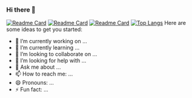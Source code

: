 ### Hi there 👋
[![Readme Card](https://github-readme-stats.vercel.app/api/pin/?username=sunshine-fan&repo=maxfo-game)](https://github.com/sunshine-fan/maxfo-game)
[![Readme Card](https://github-readme-stats.vercel.app/api/pin/?username=sunshine-fan&repo=hy-react-web-music)](https://github.com/sunshine-fan/hy-react-web-music)
[![Readme Card](https://github-readme-stats.vercel.app/api/pin/?username=sunshine-fan&repo=Reusable-components)](https://github.com/sunshine-fan/Reusable-components)
[![Top Langs](https://github-readme-stats.vercel.app/api/top-langs/?username=sunshine-fan&layout=compact)](https://github.com/anuraghazra/github-readme-stats)
Here are some ideas to get you started:

- 🔭 I’m currently working on ...
- 🌱 I’m currently learning ...
- 👯 I’m looking to collaborate on ...
- 🤔 I’m looking for help with ...
- 💬 Ask me about ...
- 📫 How to reach me: ...
- 😄 Pronouns: ...
- ⚡ Fun fact: ...


